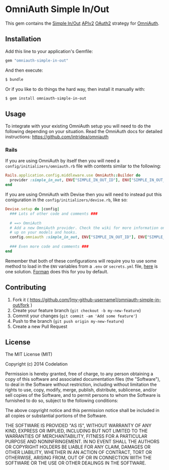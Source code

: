 # OmniAuth Simple In/Out

This gem contains the [Simple In/Out](https://www.simpleinout.com) [APIv2](https://www.simpleinout.com/developers) [OAuth2](http://oauth.net/2/) strategy for [OmniAuth](https://github.com/intridea/omniauth).

## Installation

Add this line to your application's Gemfile:

```ruby
gem "omniauth-simple-in-out"
```

And then execute:

```bash
$ bundle
```

Or if you like to do things the hard way, then install it manually with:

```bash
$ gem install omniauth-simple-in-out
```

## Usage
To integrate with your existing OmniAuth setup you will need to do the following depending on your situation. Read the OmniAuth docs for detailed instructions: https://github.com/intridea/omniauth

### Rails
If you are using OmniAuth by itself then you will need a `config/initializers/omniauth.rb` file with contents similar to the following:

```ruby
Rails.application.config.middleware.use OmniAuth::Builder do
  provider :simple_in_out, ENV["SIMPLE_IN_OUT_ID"], ENV["SIMPLE_IN_OUT_SECRET"]
end
```

If you are using OmniAuth with Devise then you will need to instead put this coniguration in the `config/initializers/devise.rb`, like so:

```ruby
Devise.setup do |config|
  ### Lots of other code and comments ###
  
  # ==> OmniAuth
  # Add a new OmniAuth provider. Check the wiki for more information on setting
  # up on your models and hooks.
  config.omniauth :simple_in_out, ENV["SIMPLE_IN_OUT_ID"], ENV["SIMPLE_IN_OUT_SECRET"]
  
  ### Even more code and comments ###
end
```

Remember that both of these configurations will require you to use some method to load in the `ENV` variables from a `.env` or `secrets.yml` file, [here](https://github.com/bkeepers/dotenv) is one solution. [Forman](https://github.com/ddollar/foreman) does this for you by default.


## Contributing

1. Fork it ( https://github.com/[my-github-username]/omniauth-simple-in-out/fork )
2. Create your feature branch (`git checkout -b my-new-feature`)
3. Commit your changes (`git commit -am 'Add some feature'`)
4. Push to the branch (`git push origin my-new-feature`)
5. Create a new Pull Request


## License

The MIT License (MIT)

Copyright (c) 2014 Codelation

Permission is hereby granted, free of charge, to any person obtaining a copy of this software and associated documentation files (the "Software"), to deal in the Software without restriction, including without limitation the rights to use, copy, modify, merge, publish, distribute, sublicense, and/or sell copies of the Software, and to permit persons to whom the Software is furnished to do so, subject to the following conditions:

The above copyright notice and this permission notice shall be included in all copies or substantial portions of the Software.

THE SOFTWARE IS PROVIDED "AS IS", WITHOUT WARRANTY OF ANY KIND, EXPRESS OR IMPLIED, INCLUDING BUT NOT LIMITED TO THE WARRANTIES OF MERCHANTABILITY, FITNESS FOR A PARTICULAR PURPOSE AND NONINFRINGEMENT. IN NO EVENT SHALL THE AUTHORS OR COPYRIGHT HOLDERS BE LIABLE FOR ANY CLAIM, DAMAGES OR OTHER LIABILITY, WHETHER IN AN ACTION OF CONTRACT, TORT OR OTHERWISE, ARISING FROM, OUT OF OR IN CONNECTION WITH THE SOFTWARE OR THE USE OR OTHER DEALINGS IN THE SOFTWARE.
